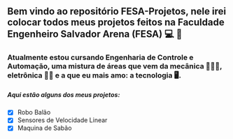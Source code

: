 ## Bem vindo ao repositório FESA-Projetos, nele irei colocar todos meus projetos feitos na Faculdade Engenheiro Salvador Arena (FESA) 💻 🤖

### Atualmente estou cursando Engenharia de Controle e Automação, uma mistura de áreas que vem da mecânica 🦾👨‍🔧, eletrônica 🔌🔋 e a que eu mais amo: a tecnologia 🖥️.

##### Aqui estão alguns dos meus projetos:
-[X] Robo Balão
-[X] Sensores de Velocidade Linear
-[X] Maquina de Sabão
